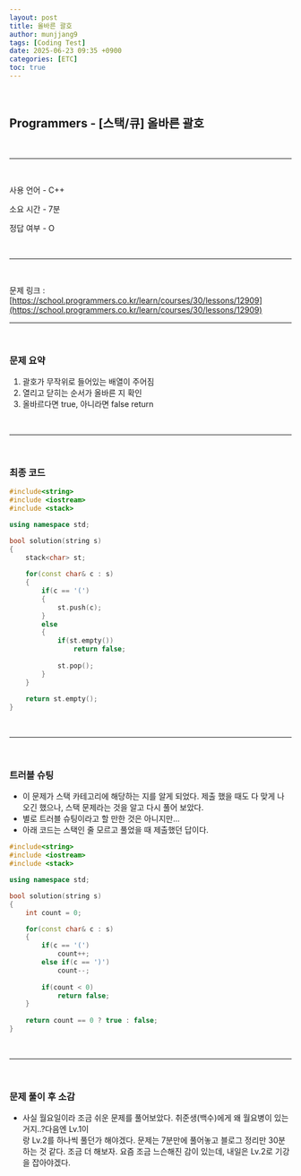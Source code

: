 ```yaml
---
layout: post
title: 올바른 괄호
author: munjjang9
tags: [Coding Test]
date: 2025-06-23 09:35 +0900
categories: [ETC]
toc: true
---
```


<br>

## Programmers - [스택/큐] 올바른 괄호

<br>

---

<br>

사용 언어 - C++

소요 시간 - 7분

정답 여부 - O

<br>

---

<br>

문제 링크 : [https://school.programmers.co.kr/learn/courses/30/lessons/12909](https://school.programmers.co.kr/learn/courses/30/lessons/12909)
<br>

---

<br>

### 문제 요약

1. 괄호가 무작위로 들어있는 배열이 주어짐
2. 열리고 닫히는 순서가 올바른 지 확인
3. 올바르다면 true, 아니라면 false return

<br>

---

<br>

### 최종 코드

```cpp
#include<string>
#include <iostream>
#include <stack>

using namespace std;

bool solution(string s)
{  
    stack<char> st;
    
    for(const char& c : s)
    {
        if(c == '(')
        {
            st.push(c);
        }
        else
        {
            if(st.empty())
                return false;
            
            st.pop();
        }
    }
    
    return st.empty();
}
```

<br>

---

<br>

### 트러블 슈팅
- 이 문제가 스택 카테고리에 해당하는 지를 알게 되었다. 제출 했을 때도 다 맞게 나오긴 했으나, 스택 문제라는 것을 알고 다시 풀어 보았다. 
- 별로 트러블 슈팅이라고 할 만한 것은 아니지만...
- 아래 코드는 스택인 줄 모르고 풀었을 때 제출했던 답이다.

```cpp
#include<string>
#include <iostream>
#include <stack>

using namespace std;

bool solution(string s)
{
    int count = 0;

    for(const char& c : s)
    {
        if(c == '(')
            count++;
        else if(c == ')')
            count--;
        
        if(count < 0)
            return false;
    }
    
    return count == 0 ? true : false;
}
```

<br>

---

<br>

### 문제 풀이 후 소감
- 사실 월요일이라 조금 쉬운 문제를 풀어보았다. 취준생(백수)에게 왜 월요병이 있는거지..?다음엔 Lv.1이<br> 랑 Lv.2를 하나씩 풀던가 해야겠다. 문제는 7분만에 풀어놓고 블로그 정리만 30분 하는 것 같다. 조금 더 해보자. 요즘 조금 느슨해진 감이 있는데, 내일은 Lv.2로 기강을 잡아야겠다.